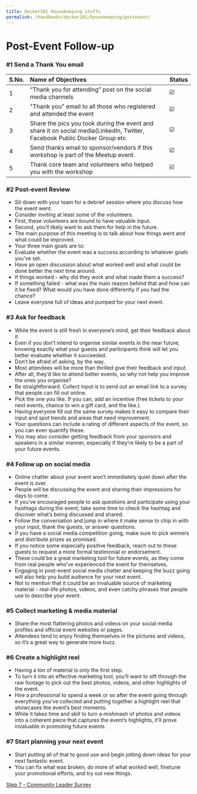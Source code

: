 ```yaml
---
title: Docker101 Housekeeping stuffs
permalink: /handbooks/docker101/housekeeping/postevent/
---
```


# Post-Event Follow-up

### #1  Send a Thank You email 

S.No. | Name of Objectives | Status | 
:------------ | :-------------| :-------------|
1 | “Thank you for attending” post on the social media channels |  ☑️ |
2 | "Thank you" email to all those who registered and attended the event |  ☑️ |
3 | Share the pics you took during the event and share it on social media(LinkedIn, Twitter, Facebook Public Docker Group etc |  ☑️ |
4 | Send thanks email to sponsor/vendors if this workshop is part of the Meetup event. |  ☑️ |
5 | Thank core team and volunteers who helped you with the workshop |  ☑️ |


### #2 Post-event Review

- Sit down with your team for a debrief session where you discuss how the event went. 
- Consider inviting at least some of the volunteers. 
- First, these volunteers are bound to have valuable input. 
- Second, you’ll likely want to ask them for help in the future.
- The main purpose of this meeting is to talk about how things went and what could be improved. 
- Your three main goals are to:
- Evaluate whether the event was a success according to whatever goals you’ve set.
- Have an open discussion about what worked well and what could be done better the next time around. 
- If things worked - why did they work and what made them a success? 
- If something failed - what was the main reason behind that and how can it be fixed? What would you have done differently if you had the chance?
- Leave everyone full of ideas and pumped for your next event.


### #3 Ask for feedback

- While the event is still fresh in everyone’s mind, get their feedback about it. 
- Even if you don’t intend to organise similar events in the near future, knowing exactly what your guests and participants think will let you better evaluate whether it succeeded. 
- Don’t be afraid of asking, by the way. 
- Most attendees will be more than thrilled give their feedback and input. 
- After all, they’d like to attend better events, so why not help you improve the ones you organise?
- Be straightforward. Collect input is to send out an email link to a survey that people can fill out online.
- Pick the one you like. If you can, add an incentive (free tickets to your next events, chance to win a gift card, and the like.).
- Having everyone fill out the same survey makes it easy to compare their input and spot trends and areas that need improvement. 
- Your questions can include a rating of different aspects of the event, so you can even quantify these.
- You may also consider getting feedback from your sponsors and speakers in a similar manner, especially if they’re likely to be a part of your future events.

### #4  Follow up on social media

- Online chatter about your event won’t immediately quiet down after the event is over. 
- People will be discussing the event and sharing their impressions for days to come. 
- If you’ve encouraged people to ask questions and participate using your hashtags during the event, take some time to check the hashtag and discover what’s being discussed and shared.
- Follow the conversation and jump in where it make sense to chip in with your input, thank the guests, or answer questions. 
- If you have a social media competition going, make sure to pick winners and distribute prizes as promised. 
- If you notice some especially positive feedback, reach out to these guests to request a more formal testimonial or endorsement. 
- These could be a great marketing tool for future events, as they come from real people who’ve experienced the event for themselves.
- Engaging in post-event social media chatter and keeping the buzz going will also help you build audience for your next event. 
- Not to mention that it could be an invaluable source of marketing material - real-life photos, videos, and even catchy phrases that people use to describe your event.

### #5  Collect marketing & media material

-  Share the most flattering photos and videos on your social media profiles and official event websites or pages. 
- Attendees tend to enjoy finding themselves in the pictures and videos, so it’s a great way to generate more buzz.

### #6 Create a highlight reel

- Having a ton of material is only the first step. 
- To turn it into an effective marketing tool, you’ll want to sift through the raw footage to pick out the best photos, videos, and other highlights of the event.
- Hire a professional to spend a week or so after the event going through everything you’ve collected and putting together a highlight reel that showcases the event’s best moments.
- While it takes time and skill to turn a mishmash of photos and videos into a coherent piece that captures the event’s highlights, it’ll prove invaluable in promoting future events.

### #7 Start planning your next event

- Start putting all of that to good use and begin jotting down ideas for your next fantastic event. 
- You can fix what was broken, do more of what worked well, finetune your promotional efforts, and try out new things.

[Step 7 - Community Leader Survey](../clsurvey/)
